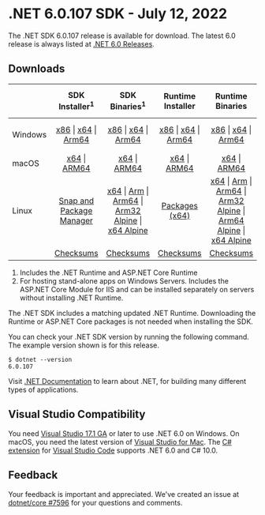 # .NET 6.0.107 SDK - July 12, 2022

The .NET SDK 6.0.107 release is available for download. The latest 6.0 release is always listed at [.NET 6.0 Releases](../README.md).

## Downloads

|           | SDK Installer<sup>1</sup>                        | SDK Binaries<sup>1</sup>                 | Runtime Installer                                        | Runtime Binaries                                 | ASP.NET Core Runtime           |Windows Desktop Runtime          |
| --------- | :------------------------------------------:     | :----------------------:                 | :---------------------------:                            | :-------------------------:                      | :-----------------:            | :-----------------:            |
| Windows   | [x86][dotnet-sdk-win-x86.exe] \| [x64][dotnet-sdk-win-x64.exe] \| [Arm64][dotnet-sdk-win-arm64.exe] | [x86][dotnet-sdk-win-x86.zip] \| [x64][dotnet-sdk-win-x64.zip] \|  [Arm64][dotnet-sdk-win-arm64.zip] | [x86][dotnet-runtime-win-x86.exe] \| [x64][dotnet-runtime-win-x64.exe] \| [Arm64][dotnet-runtime-win-arm64.exe] | [x86][dotnet-runtime-win-x86.zip] \| [x64][dotnet-runtime-win-x64.zip] \| [Arm64][dotnet-runtime-win-arm64.zip] | [x86][aspnetcore-runtime-win-x86.exe] \| [x64][aspnetcore-runtime-win-x64.exe] \|<br/> [Hosting Bundle][dotnet-hosting-win.exe]<sup>2</sup> | [x86][windowsdesktop-runtime-win-x86.exe] \| [x64][windowsdesktop-runtime-win-x64.exe] \| [Arm64][windowsdesktop-runtime-win-arm64.exe] |
| macOS     | [x64][dotnet-sdk-osx-x64.pkg] \| [ARM64][dotnet-sdk-osx-arm64.pkg] | [x64][dotnet-sdk-osx-x64.tar.gz] \| [ARM64][dotnet-sdk-osx-arm64.tar.gz]  | [x64][dotnet-runtime-osx-x64.pkg] \| [ARM64][dotnet-runtime-osx-arm64.pkg] | [x64][dotnet-runtime-osx-x64.tar.gz] \| [ARM64][dotnet-runtime-osx-arm64.tar.gz]| [x64][aspnetcore-runtime-osx-x64.tar.gz] \| [ARM64][aspnetcore-runtime-osx-arm64.tar.gz] | - |<sup>1</sup>
| Linux     |  [Snap and Package Manager](../install-linux.md)  | [x64][dotnet-sdk-linux-x64.tar.gz] \| [Arm][dotnet-sdk-linux-arm.tar.gz]  \| [Arm64][dotnet-sdk-linux-arm64.tar.gz] \| [Arm32 Alpine][dotnet-sdk-linux-musl-arm.tar.gz]  \| [x64 Alpine][dotnet-sdk-linux-musl-x64.tar.gz] | [Packages (x64)][linux-packages] | [x64][dotnet-runtime-linux-x64.tar.gz] \| [Arm][dotnet-runtime-linux-arm.tar.gz] \| [Arm64][dotnet-runtime-linux-arm64.tar.gz] \| [Arm32 Alpine][dotnet-runtime-linux-musl-arm.tar.gz] \| [Arm64 Alpine][dotnet-runtime-linux-musl-arm64.tar.gz] \| [x64 Alpine][dotnet-runtime-linux-musl-x64.tar.gz]  | [x64][aspnetcore-runtime-linux-x64.tar.gz]<sup>1</sup>  \| [Arm][aspnetcore-runtime-linux-arm.tar.gz]<sup>1</sup> \| [Arm64][aspnetcore-runtime-linux-arm64.tar.gz]<sup>1</sup> \| [x64 Alpine][aspnetcore-runtime-linux-musl-x64.tar.gz] | - | <sup>1</sup> |
|  | [Checksums][checksums-sdk]                             | [Checksums][checksums-sdk]                                      | [Checksums][checksums-runtime]                             | [Checksums][checksums-runtime]  | [Checksums][checksums-runtime]  | [Checksums][checksums-runtime]



1. Includes the .NET Runtime and ASP.NET Core Runtime
2. For hosting stand-alone apps on Windows Servers. Includes the ASP.NET Core Module for IIS and can be installed separately on servers without installing .NET Runtime.


The .NET SDK includes a matching updated .NET Runtime. Downloading the Runtime or ASP.NET Core packages is not needed when installing the SDK.

You can check your .NET SDK version by running the following command. The example version shown is for this release.

```console
$ dotnet --version
6.0.107
```

Visit [.NET Documentation](https://learn.microsoft.com/dotnet/core/) to learn about .NET, for building many different types of applications.

## Visual Studio Compatibility

You need [Visual Studio 17.1 GA](https://visualstudio.microsoft.com) or later to use .NET 6.0 on Windows. On macOS, you need the latest version of [Visual Studio for Mac](https://visualstudio.microsoft.com/vs/mac/). The [C# extension](https://code.visualstudio.com/docs/languages/dotnet) for [Visual Studio Code](https://code.visualstudio.com/) supports .NET 6.0 and C# 10.0.

## Feedback

Your feedback is important and appreciated. We've created an issue at [dotnet/core #7596](https://github.com/dotnet/core/issues/7596) for your questions and comments.


[blob-runtime]: https://dotnetcli.blob.core.windows.net/dotnet/Runtime/
[blob-sdk]: https://dotnetcli.blob.core.windows.net/dotnet/Sdk/
[release-notes]: https://github.com/dotnet/core/blob/main/release-notes/6.0/6.0.7/6.0.107.md

[checksums-runtime]: https://dotnetcli.blob.core.windows.net/dotnet/checksums/6.0.7-sha.txt
[checksums-sdk]: https://dotnetcli.blob.core.windows.net/dotnet/checksums/6.0.7-sha.txt

[linux-install]: https://learn.microsoft.com/dotnet/core/install/linux
[linux-setup]: https://github.com/dotnet/core/blob/main/Documentation/linux-setup.md

[dotnet-blog]:  https://devblogs.microsoft.com/dotnet/july-2022-updates/
[aspnet-blog]: https://devblogs.microsoft.com/dotnet/announcing-asp-net-core-in-net-6/
[maui-blog]: https://devblogs.microsoft.com/dotnet/update-on-dotnet-maui/
[linux-packages]: ../install-linux.md



[//]: # ( Runtime 6.0.7)
[dotnet-runtime-linux-arm.tar.gz]: https://download.visualstudio.microsoft.com/download/pr/a9be5a0b-5a78-42fe-a387-adb609d115e8/faa10b75513805e36ff7b36044d11507/dotnet-runtime-6.0.7-linux-arm.tar.gz
[dotnet-runtime-linux-arm64.tar.gz]: https://download.visualstudio.microsoft.com/download/pr/f9706e92-c7a1-4dc8-806a-0e95827c5b02/23be52946e4e2425c798208c5f16bb64/dotnet-runtime-6.0.7-linux-arm64.tar.gz
[dotnet-runtime-linux-musl-arm.tar.gz]: https://download.visualstudio.microsoft.com/download/pr/bc3edd96-0350-41e5-9e88-ce1d7895ab8b/abe8c0538a371f105f64d308714f78cf/dotnet-runtime-6.0.7-linux-musl-arm.tar.gz
[dotnet-runtime-linux-musl-arm64.tar.gz]: https://download.visualstudio.microsoft.com/download/pr/309c5907-8b8c-4fff-96ec-63c28af465ef/1b68392e32d74f011c3b40a17f556717/dotnet-runtime-6.0.7-linux-musl-arm64.tar.gz
[dotnet-runtime-linux-musl-x64.tar.gz]: https://download.visualstudio.microsoft.com/download/pr/b094870b-80a9-43d5-b312-e7bf25dc04a6/acbb927eaea3775bc307161f6300ac9c/dotnet-runtime-6.0.7-linux-musl-x64.tar.gz
[dotnet-runtime-linux-x64.tar.gz]: https://download.visualstudio.microsoft.com/download/pr/bd828687-1706-4041-a804-5e93631fe256/d4ec75936459a7e8c772c929edcbfeda/dotnet-runtime-6.0.7-linux-x64.tar.gz
[dotnet-runtime-osx-arm64.pkg]: https://download.visualstudio.microsoft.com/download/pr/ba8b5982-2d85-4b0f-a933-13b1dcca3e2d/a367458c007ef00bf1544754578cf54c/dotnet-runtime-6.0.7-osx-arm64.pkg
[dotnet-runtime-osx-arm64.tar.gz]: https://download.visualstudio.microsoft.com/download/pr/044c6d0f-0ac2-450f-b621-637ca24ab2fb/5cd0c43804f3fde6d09cacbfd8525868/dotnet-runtime-6.0.7-osx-arm64.tar.gz
[dotnet-runtime-osx-x64.pkg]: https://download.visualstudio.microsoft.com/download/pr/3da50ef8-7b22-4f08-95e9-3641416fdc08/ee91bcdbbbb117803e315f673c9d19f1/dotnet-runtime-6.0.7-osx-x64.pkg
[dotnet-runtime-osx-x64.tar.gz]: https://download.visualstudio.microsoft.com/download/pr/97def016-12c7-4e24-b924-772485a41faa/e96d9a0502492efa7de3897467f5972c/dotnet-runtime-6.0.7-osx-x64.tar.gz
[dotnet-runtime-win-arm64.exe]: https://download.visualstudio.microsoft.com/download/pr/44834c32-f8c0-4ff9-9d8b-6c097fa4fb23/683c8ef458a0a8870a757180bb41c0e6/dotnet-runtime-6.0.7-win-arm64.exe
[dotnet-runtime-win-arm64.zip]: https://download.visualstudio.microsoft.com/download/pr/e9b7052c-3fde-4e8b-8e08-deb60bc16058/98eee9da57eb76a3f035112fb1d87ad4/dotnet-runtime-6.0.7-win-arm64.zip
[dotnet-runtime-win-x64.exe]: https://download.visualstudio.microsoft.com/download/pr/175ea216-cfde-4fab-8184-c19ce4c1e349/05f550b728c9f53e3e14ec54f40f42aa/dotnet-runtime-6.0.7-win-x64.exe
[dotnet-runtime-win-x64.zip]: https://download.visualstudio.microsoft.com/download/pr/5cd66804-64a8-45e5-886e-708788fc8029/0fb15515f1a8661b973ad7222d277d0a/dotnet-runtime-6.0.7-win-x64.zip
[dotnet-runtime-win-x86.exe]: https://download.visualstudio.microsoft.com/download/pr/b26d33ca-ff50-48c0-9f97-cf936e917f82/a145bfd75fef7255df427fcc417c36e5/dotnet-runtime-6.0.7-win-x86.exe
[dotnet-runtime-win-x86.zip]: https://download.visualstudio.microsoft.com/download/pr/a549cf2d-5198-477c-b5ee-afc5fb6f2ddd/a3a43236eb7338685c8d2932db60115b/dotnet-runtime-6.0.7-win-x86.zip

[//]: # ( WindowsDesktop 6.0.7)
[windowsdesktop-runtime-win-arm64.exe]: https://download.visualstudio.microsoft.com/download/pr/f33cf7ce-bf03-428c-8aa7-e32ef6d7ddc6/e61dc60fce686844c41ec2901ad5b01e/windowsdesktop-runtime-6.0.7-win-arm64.exe
[windowsdesktop-runtime-win-arm64.zip]: https://download.visualstudio.microsoft.com/download/pr/92af07e6-3e09-493d-a923-f36f59d1f99e/af0aba8b427c8fc7e76c1ff411c9d9ed/windowsdesktop-runtime-6.0.7-win-arm64.zip
[windowsdesktop-runtime-win-x64.exe]: https://download.visualstudio.microsoft.com/download/pr/dc0e0e83-0115-4518-8b6a-590ed594f38a/65b63e41f6a80decb37fa3c5af79a53d/windowsdesktop-runtime-6.0.7-win-x64.exe
[windowsdesktop-runtime-win-x64.zip]: https://download.visualstudio.microsoft.com/download/pr/516a8e99-13f9-4b75-bb0b-915474ef697b/f8063599bc9128ca6e64ff7ef9b60383/windowsdesktop-runtime-6.0.7-win-x64.zip
[windowsdesktop-runtime-win-x86.exe]: https://download.visualstudio.microsoft.com/download/pr/f21307ec-9007-48ba-80cb-0b1b7c3c212a/366a3d6b4c092d85d7979c6bb818f1b6/windowsdesktop-runtime-6.0.7-win-x86.exe
[windowsdesktop-runtime-win-x86.zip]: https://download.visualstudio.microsoft.com/download/pr/c4e00967-8611-4e27-9b4b-5b23067265a3/0dea22d1d07fb5a21745bd758ade744d/windowsdesktop-runtime-6.0.7-win-x86.zip

[//]: # ( ASP 6.0.7)
[aspnetcore-runtime-linux-arm.tar.gz]: https://download.visualstudio.microsoft.com/download/pr/228e3f86-84fa-4109-9655-2a381acbd6c1/eb174b5083bb639d8b219b7cb11fa50f/aspnetcore-runtime-6.0.7-linux-arm.tar.gz
[aspnetcore-runtime-linux-arm64.tar.gz]: https://download.visualstudio.microsoft.com/download/pr/b79c5fa9-a08d-4534-9424-4bacfc3cdc3d/449179d6fe8cda05f52b7be0f6828eb0/aspnetcore-runtime-6.0.7-linux-arm64.tar.gz
[aspnetcore-runtime-linux-musl-arm.tar.gz]: https://download.visualstudio.microsoft.com/download/pr/451a391e-5a04-47b2-af06-716eef35f583/0d75643777814a60f614d183848ba2d8/aspnetcore-runtime-6.0.7-linux-musl-arm.tar.gz
[aspnetcore-runtime-linux-musl-arm64.tar.gz]: https://download.visualstudio.microsoft.com/download/pr/2a19f8c9-9381-42a7-bbd4-4c611b1b7ff7/791479159cbe3079b17911e6a687206f/aspnetcore-runtime-6.0.7-linux-musl-arm64.tar.gz
[aspnetcore-runtime-linux-musl-x64.tar.gz]: https://download.visualstudio.microsoft.com/download/pr/4d0afe6e-9076-494d-bbdb-4e0999613ff5/814f81655f7297e6962875a6cbffb227/aspnetcore-runtime-6.0.7-linux-musl-x64.tar.gz
[aspnetcore-runtime-linux-x64.tar.gz]: https://download.visualstudio.microsoft.com/download/pr/98271725-1784-407c-841a-64d87c674512/b433af33506c816e3b5838f5c65d990a/aspnetcore-runtime-6.0.7-linux-x64.tar.gz
[aspnetcore-runtime-osx-arm64.tar.gz]: https://download.visualstudio.microsoft.com/download/pr/3d952783-f61f-4399-841a-fa5b5aeffded/15580a465dec6a7c67107e3f96d6da13/aspnetcore-runtime-6.0.7-osx-arm64.tar.gz
[aspnetcore-runtime-osx-x64.tar.gz]: https://download.visualstudio.microsoft.com/download/pr/5b4d2b0e-607e-4f9a-944f-0acdefd828d9/79a0271038df505617ef800587a92858/aspnetcore-runtime-6.0.7-osx-x64.tar.gz
[aspnetcore-runtime-win-arm64.zip]: https://download.visualstudio.microsoft.com/download/pr/556c57fd-ee7f-42ad-a5ef-f0c1ae30fddd/8dc564bca48badb00a53111922eb19e1/aspnetcore-runtime-6.0.7-win-arm64.zip
[aspnetcore-runtime-win-x64.exe]: https://download.visualstudio.microsoft.com/download/pr/c4c86d02-a47b-4bd4-b73d-ec3be19e5245/76c673e22a120464c95f85bef342a361/aspnetcore-runtime-6.0.7-win-x64.exe
[aspnetcore-runtime-win-x64.zip]: https://download.visualstudio.microsoft.com/download/pr/1b11ff50-0e82-4a0c-9b1e-99347d218671/0f20eb26cbac962090ca27af88aa2c24/aspnetcore-runtime-6.0.7-win-x64.zip
[aspnetcore-runtime-win-x86.exe]: https://download.visualstudio.microsoft.com/download/pr/a6f2f0c7-07ff-4255-88e6-707b84990828/db97169bf75388792cb52881dcc6afbc/aspnetcore-runtime-6.0.7-win-x86.exe
[aspnetcore-runtime-win-x86.zip]: https://download.visualstudio.microsoft.com/download/pr/b3a7c46e-6e53-4aac-bdc3-a8a7f15efefe/37049c002ffd567eab9729a9d0a47e38/aspnetcore-runtime-6.0.7-win-x86.zip
[dotnet-hosting-win.exe]: https://download.visualstudio.microsoft.com/download/pr/7de08ae2-75e6-49b8-b04a-31526204fa7b/c1cee44a509495e4bb0bba49f52c719a/dotnet-hosting-6.0.7-win.exe

[//]: # ( SDK 6.0.107)
[dotnet-sdk-linux-arm.tar.gz]: https://download.visualstudio.microsoft.com/download/pr/e69db7cd-ea5c-40ea-87cd-cc567cbd6c3f/0765ead789975a5f4359fe44e3e7596a/dotnet-sdk-6.0.107-linux-arm.tar.gz
[dotnet-sdk-linux-arm64.tar.gz]: https://download.visualstudio.microsoft.com/download/pr/dd4f49ba-39b0-4358-bd82-18cb5b1350d1/ec891910fd6f13c22448a8162fe1f017/dotnet-sdk-6.0.107-linux-arm64.tar.gz
[dotnet-sdk-linux-musl-arm.tar.gz]: https://download.visualstudio.microsoft.com/download/pr/b9318991-ee50-417d-917e-85ea1669bf05/cb3c6c871562c3d19ae5b175e0d8d376/dotnet-sdk-6.0.107-linux-musl-arm.tar.gz
[dotnet-sdk-linux-musl-arm64.tar.gz]: https://download.visualstudio.microsoft.com/download/pr/e4542652-8fbd-4d47-9be4-0fdac3b1321f/3e3a78122dfd8400cf38eec6174c82ce/dotnet-sdk-6.0.107-linux-musl-arm64.tar.gz
[dotnet-sdk-linux-musl-x64.tar.gz]: https://download.visualstudio.microsoft.com/download/pr/75eb1df0-1b89-4d21-a73c-17bf5ee52b7b/dd5935a672fc7098fba37a5da9d7e8f3/dotnet-sdk-6.0.107-linux-musl-x64.tar.gz
[dotnet-sdk-linux-x64.tar.gz]: https://download.visualstudio.microsoft.com/download/pr/1cf99a7b-0eb2-42b1-8902-7ba3bbc825c2/05c48fc1df50db04762a852b321779ce/dotnet-sdk-6.0.107-linux-x64.tar.gz
[dotnet-sdk-osx-arm64.pkg]: https://download.visualstudio.microsoft.com/download/pr/bebd8bc5-f162-4584-bab0-1260bf4d0d82/a6f97ac393bc4fb8976b65703c981566/dotnet-sdk-6.0.107-osx-arm64.pkg
[dotnet-sdk-osx-arm64.tar.gz]: https://download.visualstudio.microsoft.com/download/pr/f92549f1-a978-4f76-bc34-2e93061340da/438aa991076aace14073078748dc8e10/dotnet-sdk-6.0.107-osx-arm64.tar.gz
[dotnet-sdk-osx-x64.pkg]: https://download.visualstudio.microsoft.com/download/pr/882184bd-1ea8-4f72-8e1c-4f22e5f6a14e/1acd236d6682d7f6ddebe4ee31878199/dotnet-sdk-6.0.107-osx-x64.pkg
[dotnet-sdk-osx-x64.tar.gz]: https://download.visualstudio.microsoft.com/download/pr/10473f47-bf6b-49cb-89dd-41de18dd3494/971bb4305c97951e4efd5a063b61e4bf/dotnet-sdk-6.0.107-osx-x64.tar.gz
[dotnet-sdk-win-arm64.exe]: https://download.visualstudio.microsoft.com/download/pr/07897206-2ac4-450c-8a4e-983c706e8a58/73d0366a5e91836082fac62a8fa4a6ae/dotnet-sdk-6.0.107-win-arm64.exe
[dotnet-sdk-win-arm64.zip]: https://download.visualstudio.microsoft.com/download/pr/e980a5d7-6801-4c4e-90ae-30ba97311b68/467ff9470f07525bc0e00c5219f2bd86/dotnet-sdk-6.0.107-win-arm64.zip
[dotnet-sdk-win-x64.exe]: https://download.visualstudio.microsoft.com/download/pr/cbdd7e5f-a031-4ed1-bc98-b838c9f7920e/46a63d54fbfe0d8e2ebdb3ef85ba6b32/dotnet-sdk-6.0.107-win-x64.exe
[dotnet-sdk-win-x64.zip]: https://download.visualstudio.microsoft.com/download/pr/5dad33d8-a389-4d80-8099-b6fe46416191/4b656bf694e80c8ee9f43ce6857ee806/dotnet-sdk-6.0.107-win-x64.zip
[dotnet-sdk-win-x86.exe]: https://download.visualstudio.microsoft.com/download/pr/ca576b4b-9692-4721-9acc-b46cae33194c/14fca8058716dc054cf88c35a0473695/dotnet-sdk-6.0.107-win-x86.exe
[dotnet-sdk-win-x86.zip]: https://download.visualstudio.microsoft.com/download/pr/a2d6eee6-9a0e-4471-8b64-6992f3ee5bdc/e3c5a277f6ce49a686b4a8392c190cb1/dotnet-sdk-6.0.107-win-x86.zip


